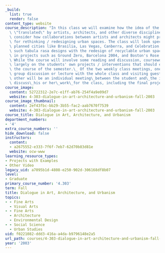 ```yaml
---
_build:
  list: true
  render: false
content_type: website
course_description: "In this class we will examine how the idea of the city has been\
  \ \"translated\" by artists, architects, and other diverse disciplines. We will\
  \ consider how collaborations between artists and architects might provide opportunities\
  \ for rethinking / redesigning urban spaces. The class will look specifically at\
  \ planned cities like Brasilia, Las Vegas, Canberra, and Celebration and compare\
  \ such tabula rasa designs with the redesign of recyclable urban spaces demonstrated\
  \ in projects such as Ground Zero, Barcelona 2004, and Boston's Rose Kennedy Greenway.\
  \ While the course will involve some reading and discussion, coursework will focus\
  \ largely on the students' own projects / interventions that should evolve over\
  \ the course of the semester.\_ Of the two weekly class meetings, one will be a\
  \ group discussion or lecture with the whole class and visiting guests, and the\
  \ other will be an individual meeting\_between the student and\_the instructor to\
  \ discuss\_his or her\_work\_for the class, including the final project.\n"
course_image:
  content: 52722312-2e7c-e1ff-ab76-254f4a9e09d7
  website: 4-303-dialogue-in-art-architecture-and-urbanism-fall-2003
course_image_thumbnail:
  content: 2ef43fbc-bb29-3b55-fac2-aab7670f7539
  website: 4-303-dialogue-in-art-architecture-and-urbanism-fall-2003
course_title: Dialogue in Art, Architecture, and Urbanism
department_numbers:
- '4'
extra_course_numbers: ''
hide_download: false
instructors:
  content:
  - a2675552-e333-7f6f-7eb7-62d70b83d81e
  website: ocw-www
learning_resource_types:
- Projects with Examples
- Other Video
legacy_uid: a7095b1d-4808-e250-902d-306168df8b07
level:
- Graduate
primary_course_number: '4.303'
term: Fall
title: Dialogue in Art, Architecture, and Urbanism
topics:
- - Fine Arts
  - Visual Arts
- - Fine Arts
  - Architecture
  - Environmental Design
- - Social Science
  - Urban Studies
uid: f0221082-ddd3-416a-a4da-b9796148e2a5
url_path: courses/4-303-dialogue-in-art-architecture-and-urbanism-fall-2003
year: '2003'
---
```

